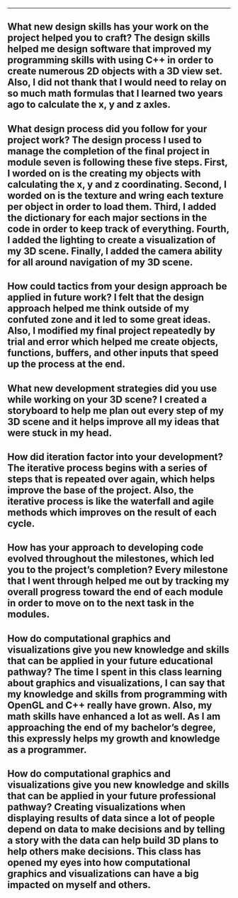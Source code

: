 ---------------------------------------------------------------------------------------------------
What new design skills has your work on the project helped you to craft? The design skills helped me design software that improved my programming skills with using C++ in order to create numerous 2D objects with a 3D view set. Also, I did not thank that I would need to relay on so much math formulas that I learned two years ago to calculate the x, y and z axles.
---------------------------------------------------------------------------------------------------
What design process did you follow for your project work? The design process I used to manage the completion of the final project in module seven is following these five steps. First, I worded on is the creating my objects with calculating the x, y and z coordinating. Second, I worded on is the texture and wring each texture per object in order to load them. Third, I added the dictionary for each major sections in the code in order to keep track of everything. Fourth, I added the lighting to create a visualization of my 3D scene. Finally, I added the camera ability for all around navigation of my 3D scene.
---------------------------------------------------------------------------------------------------
How could tactics from your design approach be applied in future work? I felt that the design approach helped me think outside of my confuted zone and it led to some great ideas. Also, I modified my final project repeatedly by trial and error which helped me create objects, functions, buffers, and other inputs that speed up the process at the end.
---------------------------------------------------------------------------------------------------
What new development strategies did you use while working on your 3D scene? I created a storyboard to help me plan out every step of my 3D scene and it helps improve all my ideas that were stuck in my head.
---------------------------------------------------------------------------------------------------
How did iteration factor into your development? The iterative process begins with a series of steps that is repeated over again, which helps improve the base of the project. Also, the iterative process is like the waterfall and agile methods which improves on the result of each cycle.
---------------------------------------------------------------------------------------------------
How has your approach to developing code evolved throughout the milestones, which led you to the project’s completion? Every milestone that I went through helped me out by tracking my overall progress toward the end of each module in order to move on to the next task in the modules.
---------------------------------------------------------------------------------------------------
How do computational graphics and visualizations give you new knowledge and skills that can be applied in your future educational pathway? The time I spent in this class learning about graphics and visualizations, I can say that my knowledge and skills from programming with OpenGL and C++ really have grown. Also, my math skills have enhanced a lot as well. As I am approaching the end of my bachelor’s degree, this expressly helps my growth and knowledge as a programmer.
---------------------------------------------------------------------------------------------------
How do computational graphics and visualizations give you new knowledge and skills that can be applied in your future professional pathway? Creating visualizations when displaying results of data since a lot of people depend on data to make decisions and by telling a story with the data can help build 3D plans to help others make decisions. This class has opened my eyes into how computational graphics and visualizations can have a big impacted on myself and others.
---------------------------------------------------------------------------------------------------
